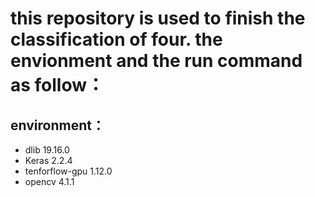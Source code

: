 # this repository is used to finish the classification of four. the envionment and the run command as follow：


## environment：
   * dlib 19.16.0 
   * Keras 2.2.4
   * tenforflow-gpu 1.12.0
   * opencv 4.1.1
    
